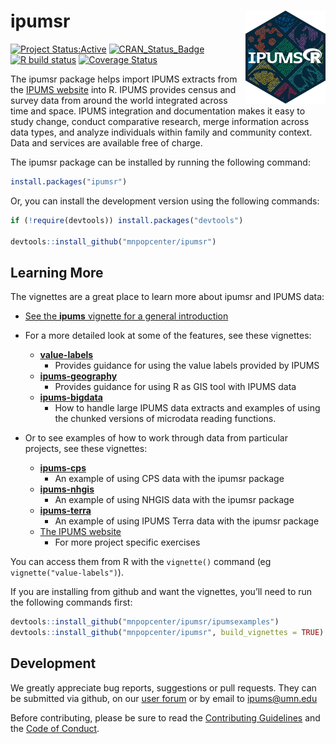 
<!-- README.md is generated from README.Rmd. Please edit that file -->

# ipumsr <img src="man/figures/logo.png" align="right" height="149" width="128.5"/>

<!-- badges: start -->

[![Project
Status:Active](http://www.repostatus.org/badges/latest/active.svg)](http://www.repostatus.org/#active)
[![CRAN\_Status\_Badge](https://www.r-pkg.org/badges/version/ipumsr)](https://CRAN.R-project.org/package=ipumsr)
[![R build
status](https://github.com/mnpopcenter/ipumsr/workflows/R-CMD-check/badge.svg)](https://github.com/mnpopcenter/ipumsr/actions)
[![Coverage
Status](https://codecov.io/gh/mnpopcenter/ipumsr/master.svg)](https://codecov.io/github/mnpopcenter/ipumsr?branch=master)
<!-- badges: end -->

The ipumsr package helps import IPUMS extracts from the [IPUMS
website](https://www.ipums.org) into R. IPUMS provides census and survey
data from around the world integrated across time and space. IPUMS
integration and documentation makes it easy to study change, conduct
comparative research, merge information across data types, and analyze
individuals within family and community context. Data and services are
available free of charge.

The ipumsr package can be installed by running the following command:

``` r
install.packages("ipumsr")
```

Or, you can install the development version using the following
commands:

``` r
if (!require(devtools)) install.packages("devtools")

devtools::install_github("mnpopcenter/ipumsr")
```

## Learning More

The vignettes are a great place to learn more about ipumsr and IPUMS
data:

  - [See the **ipums** vignette for a general
    introduction](http://tech.popdata.org/ipumsr/articles/ipums.html)

  - For a more detailed look at some of the features, see these
    vignettes:
    
      - [**value-labels**](http://tech.popdata.org/ipumsr/articles/value-labels.html)
          - Provides guidance for using the value labels provided by
            IPUMS
      - [**ipums-geography**](http://tech.popdata.org/ipumsr/articles/ipums-geography.html)
          - Provides guidance for using R as GIS tool with IPUMS data
      - [**ipums-bigdata**](http://tech.popdata.org/ipumsr/articles/ipums-bigdata.html)
          - How to handle large IPUMS data extracts and examples of
            using the chunked versions of microdata reading functions.

  - Or to see examples of how to work through data from particular
    projects, see these vignettes:
    
      - [**ipums-cps**](http://tech.popdata.org/ipumsr/articles/ipums-cps.html)
          - An example of using CPS data with the ipumsr package
      - [**ipums-nhgis**](http://tech.popdata.org/ipumsr/articles/ipums-nhgis.html)
          - An example of using NHGIS data with the ipumsr package
      - [**ipums-terra**](http://tech.popdata.org/ipumsr/articles/ipums-terra.html)
          - An example of using IPUMS Terra data with the ipumsr package
      - [The IPUMS website](https://ipums.org/support/exercises)
          - For more project specific exercises

You can access them from R with the `vignette()` command (eg
`vignette("value-labels")`).

If you are installing from github and want the vignettes, you’ll need to
run the following commands first:

``` r
devtools::install_github("mnpopcenter/ipumsr/ipumsexamples")
devtools::install_github("mnpopcenter/ipumsr", build_vignettes = TRUE)
```

## Development

We greatly appreciate bug reports, suggestions or pull requests. They
can be submitted via github, on our [user
forum](https://forum.ipums.org) or by email to <ipums@umn.edu>

Before contributing, please be sure to read the [Contributing
Guidelines](https://github.com/mnpopcenter/ipumsr/blob/master/CONTRIBUTING.md)
and the [Code of
Conduct](https://github.com/mnpopcenter/ipumsr/blob/master/CONDUCT.md).
